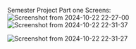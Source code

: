 Semester Project Part one Screens:
<br/>
![Screenshot from 2024-10-22 22-27-00](https://github.com/user-attachments/assets/43dad0ff-7cec-4da9-8c0f-0617c339c135)
<br/>
![Screenshot from 2024-10-22 22-31-37](https://github.com/user-attachments/assets/e49c4538-3150-48cd-b965-fea83bde8eb9)

![Screenshot from 2024-10-22 22-31-27](https://github.com/user-attachments/assets/b16c2763-3a0a-4f00-a842-fd80402c63a0)
